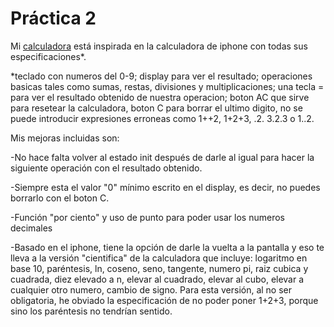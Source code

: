 # Práctica 2
Mi <a href="https://sianats.github.io/2020-2021-CSAAI-Practicas/P2/calculadora.html">calculadora</a> está inspirada en la calculadora de iphone con todas sus especificaciones*.

*teclado con numeros del 0-9; display para ver el resultado; operaciones basicas tales como sumas, restas, divisiones y multiplicaciones; una tecla = para ver el resultado obtenido de nuestra operacion; boton AC que sirve para resetear la calculadora, boton C para borrar el ultimo digito, no se puede introducir expresiones erroneas como 1++2, 1+2+3, .2. 3.2.3 o 1..2.

Mis mejoras incluidas son:

-No hace falta volver al estado init después de darle al igual para hacer la siguiente operación con el resultado obtenido.

-Siempre esta el valor "0" mínimo escrito en el display, es decir, no puedes borrarlo con el boton C.

-Función "por ciento" y uso de punto para poder usar los numeros decimales

-Basado en el iphone, tiene la opción de darle la vuelta a la pantalla y eso te lleva a la versión "cientifica" de la calculadora que incluye: logaritmo en base 10, paréntesis, ln, coseno, seno, tangente, numero pi, raiz cubica y cuadrada, diez elevado a n, elevar al cuadrado, elevar al cubo, elevar a cualquier otro numero, cambio de signo. Para esta versión, al no ser obligatoria, he obviado la especificación de no poder poner 1+2+3, porque sino los paréntesis no tendrían sentido.
